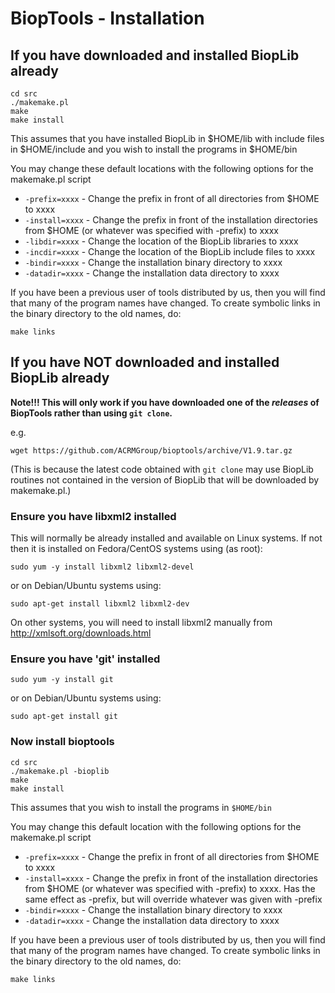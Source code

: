 BiopTools - Installation
========================

If you have downloaded and installed BiopLib already
----------------------------------------------------

```
cd src
./makemake.pl
make
make install
```

This assumes that you have installed BiopLib in $HOME/lib with include
files in $HOME/include and you wish to install the programs in
$HOME/bin

You may change these default locations with the following options for
the makemake.pl script

- `-prefix=xxxx`  - Change the prefix in front of all directories from
                    $HOME to xxxx
- `-install=xxxx` - Change the prefix in front of the installation 
                    directories from $HOME (or whatever was specified
                    with -prefix) to xxxx
- `-libdir=xxxx`  - Change the location of the BiopLib libraries to xxxx
- `-incdir=xxxx`  - Change the location of the BiopLib include files to xxxx
- `-bindir=xxxx`  - Change the installation binary directory to xxxx
- `-datadir=xxxx` - Change the installation data directory to xxxx

If you have been a previous user of tools distributed by us, then you
will find that many of the program names have changed. To create
symbolic links in the binary directory to the old names, do:

```
make links
```


If you have NOT downloaded and installed BiopLib already
--------------------------------------------------------

**Note!!! This will only work if you have downloaded one of the
  *releases* of BiopTools rather than using `git clone`.**

e.g.

```
wget https://github.com/ACRMGroup/bioptools/archive/V1.9.tar.gz
```
(This is because the latest code obtained with `git clone` may use
BiopLib routines not contained in the version of BiopLib that will be
downloaded by makemake.pl.)

### Ensure you have libxml2 installed

This will normally be already installed and available on Linux
systems. If not then it is installed on Fedora/CentOS systems using
(as root):

```
sudo yum -y install libxml2 libxml2-devel
```

or on Debian/Ubuntu systems using:

```
sudo apt-get install libxml2 libxml2-dev
```

On other systems, you will need to install libxml2 manually from 
http://xmlsoft.org/downloads.html


### Ensure you have 'git' installed

```
sudo yum -y install git
```

or on Debian/Ubuntu systems using:

```
sudo apt-get install git
```


### Now install bioptools

```
cd src
./makemake.pl -bioplib
make
make install
```

This assumes that you wish to install the programs in `$HOME/bin`

You may change this default location with the following options for
the makemake.pl script

- `-prefix=xxxx`  - Change the prefix in front of all directories from
                    $HOME to xxxx
- `-install=xxxx` - Change the prefix in front of the installation 
                    directories from $HOME (or whatever was specified
                    with -prefix) to xxxx. Has the same effect as 
                    -prefix, but will override whatever was given 
                    with -prefix
- `-bindir=xxxx`  - Change the installation binary directory to xxxx
- `-datadir=xxxx` - Change the installation data directory to xxxx

If you have been a previous user of tools distributed by us, then you
will find that many of the program names have changed. To create
symbolic links in the binary directory to the old names, do:

```
make links
```


